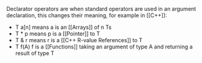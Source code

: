 Declarator operators are when standard operators are used in an argument declaration, this changes their meaning, for example in [[C++]]:

- T a[n] means a is an [[Arrays]] of n Ts
- T * p means p is a [[Pointer]] to T
- T & r means r is a [[C++ R-value References]] to T
- T f(A) f is a [[Functions]] taking an argument of type A and returning a result of type T 